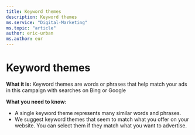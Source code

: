 ```yaml
---
title: Keyword themes
description: Keyword themes
ms.service: "Digital-Marketing"
ms.topic: "article"
author: eric-urban
ms.author: eur
---
```


# Keyword themes

**What it is:**    Keyword themes are words or phrases that help match your ads in this campaign with searches on Bing or Google

**What you need to know:**
- A single keyword theme represents many similar words and phrases.
- We suggest keyword themes that seem to match what you offer on your website. You can select them if they match what you want to advertise.


